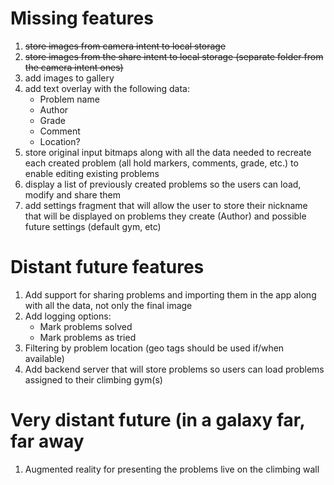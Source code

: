 # Missing features
1. ~~store images from camera intent to local storage~~
2. ~~store images from the share intent to local storage (separate folder from the camera intent ones)~~
3. add images to gallery
4. add text overlay with the following data:
	* Problem name
	* Author
	* Grade
	* Comment
	* Location?
5. store original input bitmaps along with all the data needed to recreate each created problem (all hold markers, comments, grade, etc.) to enable editing existing problems
6. display a list of previously created problems so the users can load, modify and share them
7. add settings fragment that will allow the user to store their nickname that will be displayed on problems they create (Author) and possible future settings (default gym, etc)

# Distant future features
1. Add support for sharing problems and importing them in the app along with all the data, not only the final image
2. Add logging options:
	* Mark problems solved
	* Mark problems as tried
3. Filtering by problem location (geo tags should be used if/when available)
4. Add backend server that will store problems so users can load problems assigned to their climbing gym(s)

# Very distant future (in a galaxy far, far away
1. Augmented reality for presenting the problems live on the climbing wall
